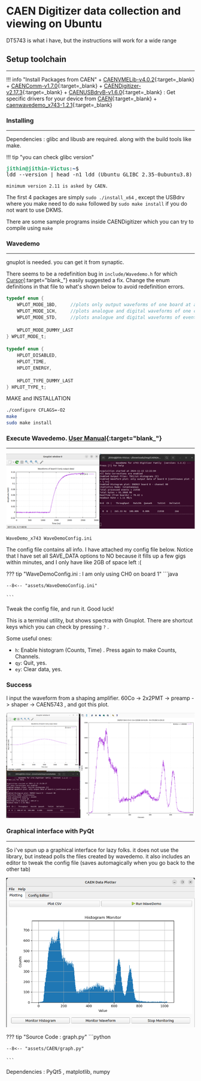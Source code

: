 
# CAEN Digitizer data collection and viewing on Ubuntu

DT5743 is what i have, but the instructions will work for a wide range

## Setup toolchain
---


!!! info "Install Packages from CAEN"
	+ [CAENVMELib-v4.0.2](https://www.caen.it/?downloadfile=8633){:target=_blank}
	+ [CAENComm-v1.7.0](https://www.caen.it/?downloadfile=8292){:target=_blank}
	+ [CAENDigitizer-v2.17.3](https://www.caen.it/?downloadfile=7354){:target=_blank}
	+ [CAENUSBdrvB-v1.6.0](https://www.caen.it/?downloadfile=10084){:target=_blank} : Get specific drivers for your device from [CAEN](https://www.caen.it/download/?filter=CAENComm%20Library){:target=_blank}
	+ [caenwavedemo_x743-1.2.1](https://www.caen.it/?downloadfile=9675){:target=_blank}

### Installing
---

Dependencies : glibc and libusb are required. along with the build tools like make.

!!! tip "you can check glibc version"
	<pre><font color="#26A269"><b>jithin@jithin-Victus</b></font>:<font color="#12488B"><b>~</b></font>$ ldd --version | head -n1
	ldd (Ubuntu GLIBC 2.35-0ubuntu3.8) 2.35
	</pre>

	minimum version 2.11 is asked by CAEN.


The first 4 packages are simply `sudo ./install_x64` , except the USBdrv where you make need to do `make` followed by `sudo make install` if you do not want to use DKMS.


There are some sample programs inside CAENDigitizer which you can try to compile using `make`


### Wavedemo
---

gnuplot is needed. you can get it from synaptic.

There seems to be a redefinition bug in `include/Wavedemo.h` for which [Cursor](https://downloader.cursor.sh/linux/appImage/x64){:target="blank_"} easily suggested a fix. Change the enum definitions in that file to what's shown below to avoid redefinition errors.

```c
typedef enum {
	WPLOT_MODE_1BD,		//plots only output waveforms of one board at a time without any processing
	WPLOT_MODE_1CH,		//plots analogue and digital waveforms of one channel at a time
	WPLOT_MODE_STD,		//plots analogue and digital waveforms of events

	WPLOT_MODE_DUMMY_LAST
} WPLOT_MODE_t;

typedef enum {
	HPLOT_DISABLED,
	HPLOT_TIME,
	HPLOT_ENERGY,

	HPLOT_TYPE_DUMMY_LAST
} HPLOT_TYPE_t;
```


MAKE and INSTALLATION

```sh
./configure CFLAGS=-O2
make
sudo make install
```

### Execute Wavedemo. [User Manual](file:///home/jithin/Downloads/UM8789_WaveDemo_x743_UserManual_rev1.pdf){:target="blank_"}
---

![](images/CAEN/wavedemo_histogram.png)


```
WaveDemo_x743 WaveDemoConfig.ini
```

The config file contains all info. I have attached my config file below.
Notice that I have set all SAVE_DATA options to NO because it fills up a few gigs within minutes, and
I only have like 2GB of space left :(

??? tip "WaveDemoConfig.ini : I am only using CH0 on board 1"
	```java

	--8<-- "assets/WaveDemoConfig.ini"

	```

Tweak the config file, and run it. Good luck!

This is a terminal utility, but shows spectra with Gnuplot. There are shortcut keys which you can check by pressing `?` .

Some useful ones:

+ `h`: Enable histogram (Counts, Time) . Press again to make Counts, Channels.
+ `qy`: Quit, yes.
+ `ey`: Clear data, yes.


### Success

I input the waveform from a shaping amplifier. 60Co -> 2x2PMT -> preamp -> shaper -> CAEN5743 , and got this plot.

![](images/CAEN/wavedemo.png)
 

### Graphical interface with PyQt
---

So i've spun up a graphical interface for lazy folks. it does not use the library, but instead polls the files created by wavedemo. it also includes an editor to tweak the config file (saves automagically when you go back to the other tab)



![](images/CAEN/pyqt_wavedemo.png)


??? tip "Source Code : graph.py"
	```python

	--8<-- "assets/CAEN/graph.py"

	```
	
Dependencies : PyQt5 , matplotlib, numpy 	
	



